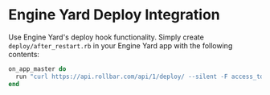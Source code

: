 # Engine Yard Deploy Integration
Use Engine Yard's deploy hook functionality. Simply
create `deploy/after_restart.rb` in your Engine Yard app with the
following contents:

```ruby
on_app_master do
  run "curl https://api.rollbar.com/api/1/deploy/ --silent -F access_token=POST_SERVER_ITEM_ACCESS_TOKEN -F environment=#{config.environment} -F revision=#{config.revision}"
end
```
